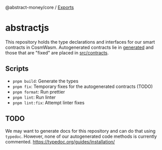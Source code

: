 @abstract-money/core / [Exports](modules.md)

# abstractjs
This repository holds the type declarations and interfaces for our smart contracts in CosmWasm.
Autogenerated contracts lie in [generated](generated) and those that are "fixed" are placed in [src/contracts](src/contracts).

## Scripts
- `pnpm build`: Generate the types
- `pnpm fix`: Temporary fixes for the autogenerated contracts (TODO)
- `pnpm format`: Run prettier
- `pnpm lint`: Run linter
- `pnpm lint:fix`: Attempt linter fixes

## TODO
We may want to generate docs for this repository and can do that using `typedoc`. However, none of our autogenerated code methods is currently commented.
https://typedoc.org/guides/installation/
